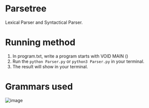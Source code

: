 # Parsetree

Lexical Parser and Syntactical Parser.

# Running method
 1. In program.txt, write a program starts with VOID MAIN ()
 2. Run the `python Parser.py` or `python3 Parser.py` in your terminal.
 3. The result will show in your terminal.

# Grammars used

![image](https://user-images.githubusercontent.com/39377409/145054197-234c2961-af66-4071-99fb-371ef72b65a3.png)

